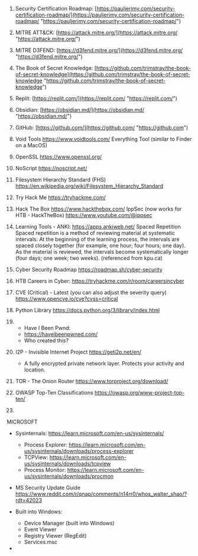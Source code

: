 1. Security Certification Roadmap: 
   [https://pauljerimy.com/security-certification-roadmap/](https://pauljerimy.com/security-certification-roadmap/ "https://pauljerimy.com/security-certification-roadmap/")
   
2. MITRE ATT&CK: 
   [https://attack.mitre.org/](https://attack.mitre.org/ "https://attack.mitre.org/")
   
3. MITRE D3FEND: 
   [https://d3fend.mitre.org/](https://d3fend.mitre.org/ "https://d3fend.mitre.org/")
   
4. The Book of Secret Knowledge: 
   [https://github.com/trimstray/the-book-of-secret-knowledge](https://github.com/trimstray/the-book-of-secret-knowledge "https://github.com/trimstray/the-book-of-secret-knowledge")
   
5. Replit: 
   [https://replit.com/](https://replit.com/ "https://replit.com/")
   
6. Obsidian: 
   [https://obsidian.md/](https://obsidian.md/ "https://obsidian.md/") 
   
7. GitHub:
   [https://github.com/](https://github.com/ "https://github.com")
   
8. Void Tools
   https://www.voidtools.com/
	   Everything Tool (similar to Finder on a MacOS)
	   
9. OpenSSL
   https://www.openssl.org/
   
10. NoScript
    https://noscript.net/
    
11. Filesystem Hierarchy Standard (FHS)
    https://en.wikipedia.org/wiki/Filesystem_Hierarchy_Standard
    
12. Try Hack Me
	https://tryhackme.com/
	
13. Hack The Box
	https://www.hackthebox.com/
	IppSec (now works for HTB - HackTheBox)
	https://www.youtube.com/@ippsec
	
14. Learning Tools - ANKI:
    https://apps.ankiweb.net/
    Spaced Repetition
    Spaced repetition is a method of reviewing material at systematic intervals. At the beginning of the learning process, the intervals are spaced closely together (for example, one hour; four hours; one day). As the material is reviewed, the intervals become systematically longer (four days; one week; two weeks). (referenced from kpu.ca)
    
15. Cyber Security Roadmap
	https://roadmap.sh/cyber-security

16. HTB Careers in Cyber:
    https://tryhackme.com/r/room/careersincyber
    
17. CVE (Critical) - Latest (you can also adjust the severity query)
	https://www.opencve.io/cve?cvss=critical
	
18. Python Library
    https://docs.python.org/3/library/index.html
    
19. - Have I Been Pwnd:
	- https://haveibeenpwned.com/
	- Who created this?
	  
20. I2P - Invisible Internet Project
	https://geti2p.net/en/
	- A fully encrypted private network layer. Protects your activity and location. 
    
21. TOR - The Onion Router
	https://www.torproject.org/download/

22. OWASP Top-Ten Classifications
	https://owasp.org/www-project-top-ten/
	
23. 

MICROSOFT

- Sysinternals: 
  https://learn.microsoft.com/en-us/sysinternals/
	- Process Explorer: https://learn.microsoft.com/en-us/sysinternals/downloads/process-explorer
	- TCPView: https://learn.microsoft.com/en-us/sysinternals/downloads/tcpview
	- Process Monitor: https://learn.microsoft.com/en-us/sysinternals/downloads/procmon
- MS Security Update Guide
    https://www.reddit.com/r/qnap/comments/n14rr0/whos_walter_shao/?rdt=42023
	  
- Built into Windows:
	- Device Manager (built into Windows)
	- Event Viewer
	- Registry Viewer (RegEdit)
	- Services.msc
- 
	  
   
   
   


